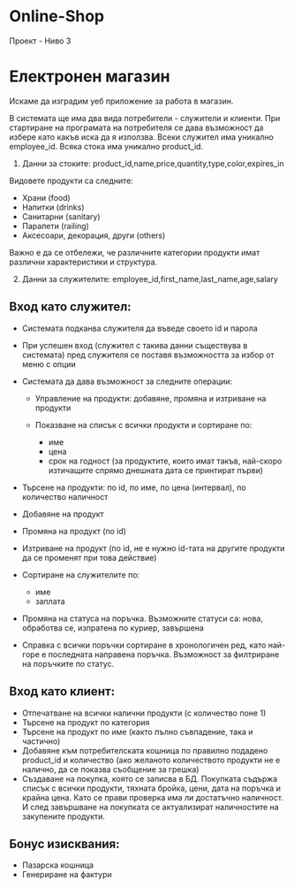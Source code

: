 # Online-Shop
Проект - Ниво 3

# Електронен магазин
Искаме да изградим уеб приложение за работа в магазин.
 
В системата ще има два вида потребители - служители и клиенти. При стартиране на програмата на потребителя се дава възможност да избере като какъв иска да я използва. Всеки служител има уникално employee_id. Всяка стока има уникално product_id.

1. Данни за стоките: product_id,name,price,quantity,type,color,expires_in

Видовете продукти са следните:
- Храни (food)
- Напитки (drinks)
- Санитарни (sanitary)
- Парапети (railing)
- Аксесоари, декорация, други (others)

Важно е да се отбележи, че различните категории продукти имат различни характеристики и структура. 

2. Данни за служителите: employee_id,first_name,last_name,age,salary

## Вход като служител:
- Системата подканва служителя да въведе своето id и парола 
- При успешен вход (служител с такива данни съществува в системата) пред служителя се поставя възможността за избор от меню с опции
- Системата да дава възможност за следните операции: 
  - Управление на продукти: добавяне, промяна и изтриване на продукти

  - Показване на списък с всички продукти и сортиране по:
    - име
    - цена 
    - срок на годност (за продуктите, които имат такъв, най-скоро изтичащите спрямо днешната дата се принтират първи)

- Търсене на продукти: по id, по име, по цена (интервал), по количество наличност
- Добавяне на продукт
- Промяна на продукт (по id)
- Изтриване на продукт (по id, не е нужно id-тата на другите продукти да се променят при това действие)
- Сортиране на служителите по:
  - име
  - заплата 
- Промяна на статуса на поръчка. Възможните статуси са: нова, обработва се, изпратена по куриер, завършена
- Справка с всички поръчки сортиране в хронологичен ред, като най-горе е последната направена поръчка. Възможност за филтриране на поръчките по статус.

## Вход като клиент:
- Отпечатване на всички налични продукти (с количество поне 1)
- Търсене на продукт по категория
- Търсене на продукт по име (както пълно съвпадение, така и частично)
- Добавяне към потребителската кошница по правилно подадено product_id и количество (ако желаното количеството продукти не е налично, да се показва съобщение за грешка)
- Създаване на покупка, която се записва в БД. Покупката съдържа списък с всички продукти, тяхната бройка, цени, дата на поръчка и крайна цена. Като се прави проверка има ли достатъчно наличност. И след завършване на покупката се актуализират наличностите на закупените продукти.

## Бонус изисквания:
- Пазарска кошница
- Генериране на фактури

